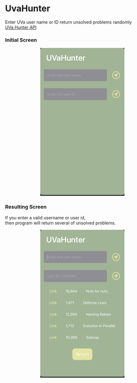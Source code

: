 # UvaHunter
Enter UVa user name or ID return unsolved problems randomly <br/>
[UVa Hunter API](https://uhunt.onlinejudge.org/api)

### Initial Screen

<div style="text-align:center;">
  <img src="initial screen.jpg" alt="Image" style="width:275px;">
</div>


### Resulting Screen
If you enter a valid username or user id, <br>
then program will return several of unsolved problems.

<div style="text-align:center;">
  <img src="service screen.jpg" alt="Image" style="width:275px;">
</div>

